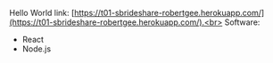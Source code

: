 Hello World link: [https://t01-sbrideshare-robertgee.herokuapp.com/](https://t01-sbrideshare-robertgee.herokuapp.com/).<br>
Software:<br>
- React
- Node.js
